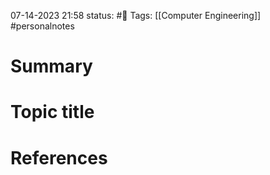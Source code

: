 07-14-2023 21:58
status: #📝
Tags: [[Computer Engineering]] #personalnotes 

# Summary 


# Topic title 


# References
